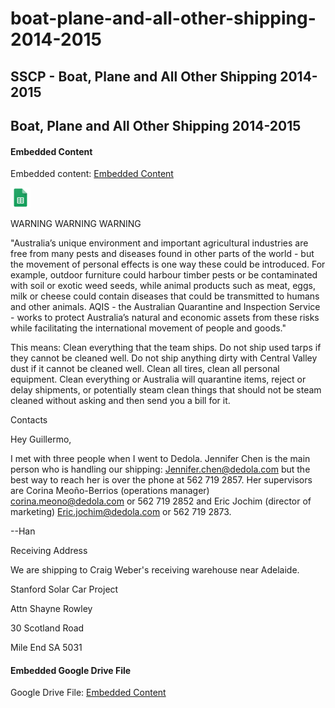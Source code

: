 # boat-plane-and-all-other-shipping-2014-2015

## SSCP - Boat, Plane and All Other Shipping 2014-2015

## Boat, Plane and All Other Shipping 2014-2015

#### Embedded Content

Embedded content: [Embedded Content](boat-plane-and-all-other-shipping-2014-2015.md)

![](../../../../../assets/sheets_32dp.png)

WARNING WARNING WARNING

"Australia’s unique environment and important agricultural industries are free from many pests and diseases found in other parts of the world - but the movement of personal effects is one way these could be introduced. For example, outdoor furniture could harbour timber pests or be contaminated with soil or exotic weed seeds, while animal products such as meat, eggs, milk or cheese could contain diseases that could be transmitted to humans and other animals. AQIS - the Australian Quarantine and Inspection Service - works to protect Australia’s natural and economic assets from these risks while facilitating the international movement of people and goods."

This means: Clean everything that the team ships. Do not ship used tarps if they cannot be cleaned well. Do not ship anything dirty with Central Valley dust if it cannot be cleaned well. Clean all tires, clean all personal equipment. Clean everything or Australia will quarantine items, reject or delay shipments, or potentially steam clean things that should not be steam cleaned without asking and then send you a bill for it.&#x20;

Contacts

Hey Guillermo,

I met with three people when I went to Dedola. Jennifer Chen is the main person who is handling our shipping: Jennifer.chen@dedola.com but the best way to reach her is over the phone at 562 719 2857. Her supervisors are Corina Meoño-Berrios (operations manager) corina.meono@dedola.com or 562 719 2852 and Eric Jochim (director of marketing) Eric.jochim@dedola.com or 562 719 2873.

\--Han

Receiving Address

We are shipping to Craig Weber's receiving warehouse near Adelaide.&#x20;

Stanford Solar Car Project

Attn Shayne Rowley

30 Scotland Road

Mile End  SA  5031

#### Embedded Google Drive File

Google Drive File: [Embedded Content](https://drive.google.com/embeddedfolderview?id=1igtERzEU2h5A9uJ1r_Uo1ekvIVbs3qAg#list)
